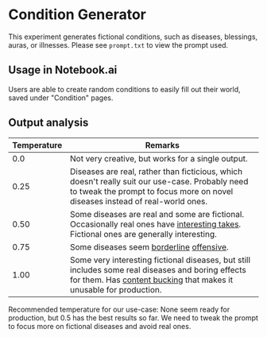 # Condition Generator

This experiment generates fictional conditions, such as diseases, blessings, auras, or illnesses. Please see `prompt.txt` to view the prompt used.

## Usage in Notebook.ai

Users are able to create random conditions to easily fill out their world, saved under "Condition" pages.

## Output analysis

| Temperature | Remarks |
|-------------|---------|
| 0.0         | Not very creative, but works for a single output. |
| 0.25        | Diseases are real, rather than ficticious, which doesn't really suit our use-case. Probably need to tweak the prompt to focus more on novel diseases instead of real-world ones. |
| 0.50        | Some diseases are real and some are fictional. Occasionally real ones have [interesting takes](https://github.com/indentlabs/gpt-3-experiments/blob/master/experiments/condition-generator/output-0_5.txt#L10). Fictional ones are generally interesting. |
| 0.75        | Some diseases seem [borderline](https://github.com/indentlabs/gpt-3-experiments/blob/master/experiments/condition-generator/output-0_75.txt#L38) [offensive](https://github.com/indentlabs/gpt-3-experiments/blob/master/experiments/condition-generator/output-0_75.txt#L10). |
| 1.00        | Some very interesting fictional diseases, but still includes some real diseases and boring effects for them. Has [content bucking](https://github.com/indentlabs/gpt-3-experiments/blob/master/experiments/condition-generator/output-1_0.txt#L25) that makes it unusable for production. |

Recommended temperature for our use-case: None seem ready for production, but 0.5 has the best results so far. We need to tweak the prompt to focus more on fictional diseases and avoid real ones.